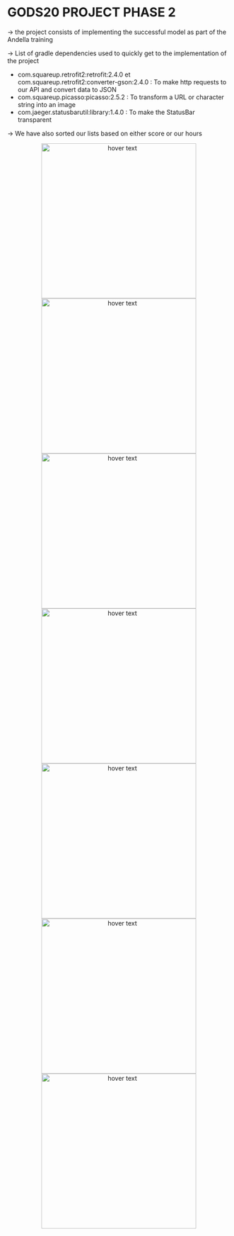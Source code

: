 # GODS20 PROJECT PHASE 2
<p align="left">
  -> the project consists of implementing the successful model as part of the Andella training
</p>
<p align="left">
  -> List of gradle dependencies used to quickly get to the implementation of the project
</p>
<ul>
  <li>
     com.squareup.retrofit2:retrofit:2.4.0 et com.squareup.retrofit2:converter-gson:2.4.0 : To make http requests to our API and convert data to JSON
  </li>
   <li>
     com.squareup.picasso:picasso:2.5.2 : To transform a URL or character string into an image
  </li>
  <li>
     com.jaeger.statusbarutil:library:1.4.0 : To make the StatusBar transparent
  </li>
</ul>
<p align="left">
  -> We have also sorted our lists based on either score or our hours
</p>

<p align="center">
  <img src="app/src/main/res/drawable/a1.PNG" width="350" title="hover text">
   <img src="app/src/main/res/drawable/a2.PNG" width="350" title="hover text">
    <img src="app/src/main/res/drawable/a3.PNG" width="350" title="hover text">
     <img src="app/src/main/res/drawable/a4.PNG" width="350" title="hover text">
      <img src="app/src/main/res/drawable/a5.PNG" width="350" title="hover text">
       <img src="app/src/main/res/drawable/a6.PNG" width="350" title="hover text">
        <img src="app/src/main/res/drawable/a7.PNG" width="350" title="hover text">
</p>
